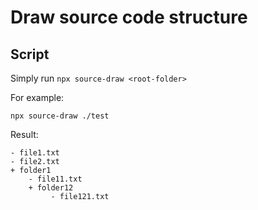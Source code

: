 # Draw source code structure

## Script

Simply run `npx source-draw <root-folder>`

For example:

```
npx source-draw ./test
```

Result:

```
- file1.txt
- file2.txt
+ folder1
    - file11.txt
    + folder12
         - file121.txt
```
